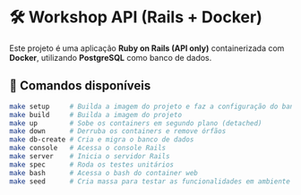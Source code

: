 # 🛠️ Workshop API (Rails + Docker)

Este projeto é uma aplicação **Ruby on Rails (API only)** containerizada com **Docker**, utilizando **PostgreSQL** como banco de dados.

## 🚀 Comandos disponíveis
```bash
make setup     # Builda a imagem do projeto e faz a configuração do banco
make build     # Builda a imagem do projeto
make up        # Sobe os containers em segundo plano (detached)
make down      # Derruba os containers e remove órfãos
make db-create # Cria e migra o banco de dados
make console   # Acessa o console Rails
make server    # Inicia o servidor Rails
make spec      # Roda os testes unitários
make bash      # Acessa o bash do container web
make seed      # Cria massa para testar as funcionalidades em ambiente de desenvolvimento
```
